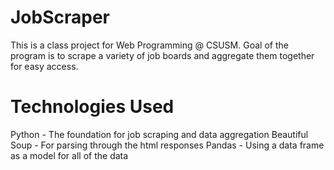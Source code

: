 # JobScraper
This is a class project for Web Programming @ CSUSM.
Goal of the program is to scrape a variety of job boards and
aggregate them together for easy access.

# Technologies Used
Python - The foundation for job scraping and data aggregation
Beautiful Soup - For parsing through the html responses
Pandas - Using a data frame as a model for all of the data
